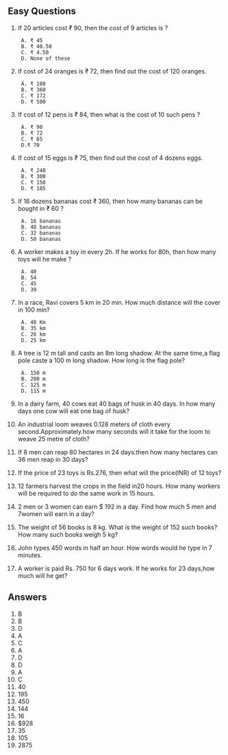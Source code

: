 ## Easy Questions

1. If 20 articles cost ₹ 90, then the cost of 9 articles is ?

        A. ₹ 45
        B. ₹ 40.50
        C. ₹ 4.50
        D. None of these

2. If cost of 24 oranges is ₹ 72, then find out the cost of 120 oranges.
   
        A. ₹ 180
        B. ₹ 360
        C. ₹ 172
        D. ₹ 500

3. If cost of 12 pens is ₹ 84, then what is the cost of 10 such pens ?

        A. ₹ 90
        B. ₹ 72
        C. ₹ 65
        D.₹ 70

4. If cost of 15 eggs is ₹ 75, then find out the cost of 4 dozens eggs.

        A. ₹ 240
        B. ₹ 300
        C. ₹ 150
        D. ₹ 185

5. If 16 dozens bananas cost ₹ 360, then how many bananas can be bought in ₹ 60 ?

        A. 16 bananas
        B. 48 bananas
        C. 32 bananas
        D. 50 bananas

6. A worker makes a toy in every 2h. If he works for 80h, then how many toys will he make ?
 
        A. 40
        B. 54
        C. 45
        D. 39
 
8. In a race, Ravi covers 5 km in 20 min. How much distance will the cover in 100 min?

        A. 40 Km
        B. 35 km
        C. 26 km
        D. 25 km

9. A tree is 12 m tall and casts an 8m long shadow. At the same time,a flag pole caste a 100 m long shadow. How long is the flag pole?

        A. 150 m
        B. 200 m
        C. 125 m
        D. 115 m

1. In a dairy farm, 40 cows eat 40 bags of husk in 40 days. In how many days one cow will eat one bag of husk?

2. An industrial loom weaves 0.128 meters of cloth every second.Approximately.how many seconds will it take for the loom to weave 25 metre of cloth?

3. If 8 men can reap 80 hectares in 24 days.then how many hectares can 36 men reap in 30 days?

5. If  the price of 23 toys is Rs.276, then what will the price(INR) of 12 toys?

6. 12 farmers harvest the crops in the field in20 hours. How many workers will be required to do the same work in 15 hours.

7. 2 men or 3 women can earn $ 192 in a day. Find how much 5 men and 7women will earn in a day?

8. The weight of 56 books is 8 kg. What is the weight of 152 such books? How many such books weigh 5 kg?

9. John types 450 words in half an hour. How words would he type in 7 minutes.

10. A worker is paid Rs. 750 for 6 days work. If he works for 23 days,how much will he get?


## Answers
1. B
2. B
3. D
4. A
5. C
6. A
7. D
8. D
9. A
10. C
1. 40
2. 195
3. 450
5. 144
6. 16
7. $928
8. 35
9. 105
10. 2875
